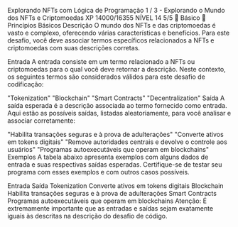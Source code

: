 
Explorando NFTs com Lógica de Programação
1 / 3 - Explorando o Mundo dos NFTs e Criptomoedas
XP 14000/16355
NÍVEL 14
5/5
 Básico
 Princípios Básicos
Descrição
O mundo dos NFTs e das criptomoedas é vasto e complexo, oferecendo várias características e benefícios. Para este desafio, você deve associar termos específicos relacionados a NFTs e criptomoedas com suas descrições corretas.

Entrada
A entrada consiste em um termo relacionado a NFTs ou criptomoedas para o qual você deve retornar a descrição. Neste contexto, os seguintes termos são considerados válidos para este desafio de codificação:

"Tokenization"
"Blockchain"
"Smart Contracts"
"Decentralization"
Saída
A saída esperada é a descrição associada ao termo fornecido como entrada. Aqui estão as possíveis saídas, listadas aleatoriamente, para você analisar e associar corretamente:

"Habilita transações seguras e à prova de adulterações"
"Converte ativos em tokens digitais"
"Remove autoridades centrais e devolve o controle aos usuários"
"Programas autoexecutáveis que operam em blockchains"
Exemplos
A tabela abaixo apresenta exemplos com alguns dados de entrada e suas respectivas saídas esperadas. Certifique-se de testar seu programa com esses exemplos e com outros casos possíveis.

Entrada	Saída
Tokenization	Converte ativos em tokens digitais
Blockchain	Habilita transações seguras e à prova de adulterações
Smart Contracts	Programas autoexecutáveis que operam em blockchains
Atenção: É extremamente importante que as entradas e saídas sejam exatamente iguais às descritas na descrição do desafio de código.